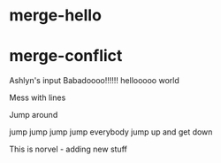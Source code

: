 # merge-hello
# merge-conflict

Ashlyn's input Babadoooo!!!!!! hellooooo world

Mess with lines

Jump around
 
jump jump jump jump everybody
jump up and get down

This is norvel - adding new stuff

